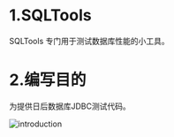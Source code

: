 # 1.SQLTools
SQLTools 专门用于测试数据库性能的小工具。

# 2.编写目的
为提供日后数据库JDBC测试代码。

![introduction](https://github.com/boonyachengdu/SQLTools/raw/master/mysql-mycat-doc.files/introduce.png)
